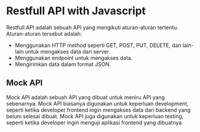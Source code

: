 # Restfull API with Javascript

Restfull API adalah sebuah API yang mengikuti aturan-aturan tertentu. Aturan-aturan tersebut adalah:

- Menggunakan HTTP method seperti GET, POST, PUT, DELETE, dan lain-lain untuk mengakses data dari server.
- Menggunakan endpoint untuk mengakses data.
- Mengirimkan data dalam format JSON.

## Mock API

Mock API adalah sebuah API yang dibuat untuk meniru API yang sebenarnya. Mock API biasanya digunakan untuk keperluan development, seperti ketika developer frontend ingin mengakses data dari backend yang belum selesai dibuat. Mock API juga digunakan untuk keperluan testing, seperti ketika developer ingin menguji aplikasi frontend yang dibuatnya.